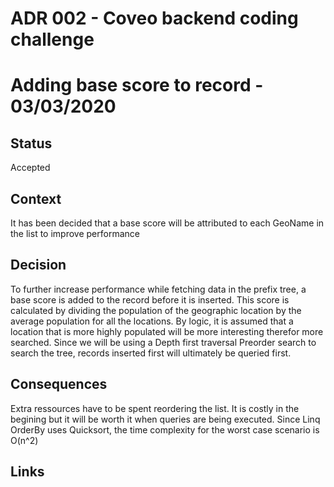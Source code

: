 # ADR 002 - Coveo backend coding challenge

# Adding base score to record - 03/03/2020

## Status

Accepted

## Context

It has been decided that a base score will be attributed to each GeoName in the list to improve performance

## Decision

To further increase performance while fetching data in the prefix tree, a base score is added to the record before it is inserted. This score is calculated by dividing the population of the geographic location by the average population for all the locations. By logic, it is assumed that a location that is more highly populated will be more interesting therefor more searched. Since we will be using a Depth first traversal Preorder search to search the tree, records inserted first will ultimately be queried first.

## Consequences

Extra ressources have to be spent reordering the list. It is costly in the begining but it will be worth it when queries are being executed. Since Linq OrderBy uses Quicksort, the time complexity for the worst case scenario is O(n^2)

## Links